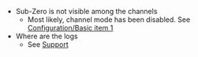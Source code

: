 * Sub-Zero is not visible among the channels
  * Most likely, channel mode has been disabled. See [Configuration/Basic item 1](https://github.com/pannal/Sub-Zero.bundle/wiki/Sub%E2%80%90Zero-Configuration#basic-configuration)
* Where are the logs
  * See [Support](https://github.com/pannal/Sub-Zero.bundle/wiki/Support#support)

